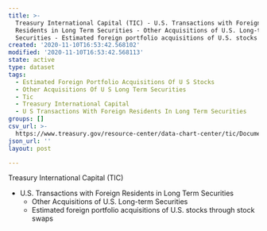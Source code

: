 ```yaml
---
title: >-
  Treasury International Capital (TIC) - U.S. Transactions with Foreign
  Residents in Long Term Securities - Other Acquisitions of U.S. Long-term
  Securities - Estimated foreign portfolio acquisitions of U.S. stocks
created: '2020-11-10T16:53:42.568102'
modified: '2020-11-10T16:53:42.568113'
state: active
type: dataset
tags:
  - Estimated Foreign Portfolio Acquisitions Of U S Stocks
  - Other Acquisitions Of U S Long Term Securities
  - Tic
  - Treasury International Capital
  - U S Transactions With Foreign Residents In Long Term Securities
groups: []
csv_url: >-
  https://www.treasury.gov/resource-center/data-chart-center/tic/Documents/swapdata.csv
json_url: ''
layout: post

---
```

Treasury International Capital (TIC)
 - U.S. Transactions with Foreign Residents in Long Term Securities
   - Other Acquisitions of U.S. Long-term Securities
    - Estimated foreign portfolio acquisitions of U.S. stocks through stock swaps
